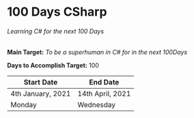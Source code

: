 # 100 Days CSharp
###### Learning C# for the next 100 Days
**Main Target:** _To be a superhuman in C# for in the next 100Days_

**Days to Accomplish Target:** 100

|Start Date|End Date|
|----------|--------|
|4th January, 2021|14th April, 2021|
|Monday|Wednesday|